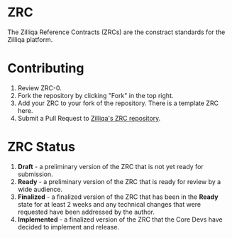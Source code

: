# ZRC
The Zilliqa Reference Contracts (ZRCs) are the constract standards for the Zilliqa platform.

# Contributing
1. Review ZRC-0.
2. Fork the repository by clicking "Fork" in the top right.
3. Add your ZRC to your fork of the repository. There is a template ZRC here.
4. Submit a Pull Request to [Zilliqa's ZRC repository](https://github.com/Zilliqa/ZRC).

# ZRC Status
1. **Draft** - a preliminary version of the ZRC that is not yet ready for submission.
2. **Ready** - a preliminary version of the ZRC that is ready for review by a wide audience.
3. **Finalized** - a finalized version of the ZRC that has been in the **Ready** state for at least 2 weeks and any technical changes that were requested have been addressed by the author.
4. **Implemented** - a finalized version of the ZRC that the Core Devs have decided to implement and release.
